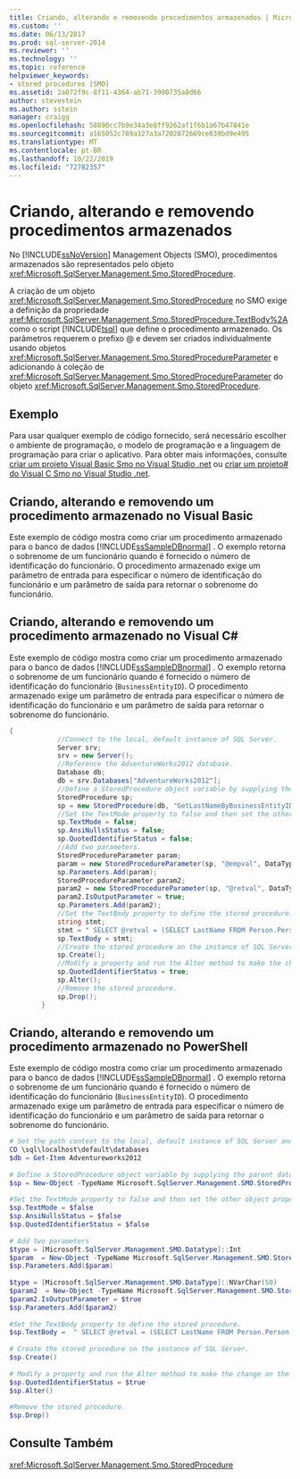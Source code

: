 ```yaml
---
title: Criando, alterando e removendo procedimentos armazenados | Microsoft Docs
ms.custom: ''
ms.date: 06/13/2017
ms.prod: sql-server-2014
ms.reviewer: ''
ms.technology: ''
ms.topic: reference
helpviewer_keywords:
- stored procedures [SMO]
ms.assetid: 2a072f9c-8f11-4364-ab71-3990735a8d66
author: stevestein
ms.author: sstein
manager: craigg
ms.openlocfilehash: 58890cc7b9e34a3e8ff9262af1f6b1a67b47841e
ms.sourcegitcommit: a165052c789a327a3a7202872669ce039bd9e495
ms.translationtype: MT
ms.contentlocale: pt-BR
ms.lasthandoff: 10/22/2019
ms.locfileid: "72782357"
---
```

# <a name="creating-altering-and-removing-stored-procedures"></a>Criando, alterando e removendo procedimentos armazenados
  No [!INCLUDE[ssNoVersion](../../../includes/ssnoversion-md.md)] Management Objects (SMO), procedimentos armazenados são representados pelo objeto <xref:Microsoft.SqlServer.Management.Smo.StoredProcedure>.  
  
 A criação de um objeto <xref:Microsoft.SqlServer.Management.Smo.StoredProcedure> no SMO exige a definição da propriedade <xref:Microsoft.SqlServer.Management.Smo.StoredProcedure.TextBody%2A> como o script [!INCLUDE[tsql](../../../includes/tsql-md.md)] que define o procedimento armazenado. Os parâmetros requerem o prefixo \@ e devem ser criados individualmente usando objetos <xref:Microsoft.SqlServer.Management.Smo.StoredProcedureParameter> e adicionando à coleção de <xref:Microsoft.SqlServer.Management.Smo.StoredProcedureParameter> do objeto <xref:Microsoft.SqlServer.Management.Smo.StoredProcedure>.  
  
## <a name="example"></a>Exemplo  
 Para usar qualquer exemplo de código fornecido, será necessário escolher o ambiente de programação, o modelo de programação e a linguagem de programação para criar o aplicativo. Para obter mais informações, consulte [criar um projeto Visual Basic Smo no Visual Studio .net](../../../database-engine/dev-guide/create-a-visual-basic-smo-project-in-visual-studio-net.md) ou [criar um projeto&#35; do Visual C Smo no Visual Studio .net](../how-to-create-a-visual-csharp-smo-project-in-visual-studio-net.md).  
  
## <a name="creating-altering-and-removing-a-stored-procedure-in-visual-basic"></a>Criando, alterando e removendo um procedimento armazenado no Visual Basic  
 Este exemplo de código mostra como criar um procedimento armazenado para o banco de dados [!INCLUDE[ssSampleDBnormal](../../../includes/sssampledbnormal-md.md)] . O exemplo retorna o sobrenome de um funcionário quando é fornecido o número de identificação do funcionário. O procedimento armazenado exige um parâmetro de entrada para especificar o número de identificação do funcionário e um parâmetro de saída para retornar o sobrenome do funcionário.  
  
<!-- TODO: review snippet reference  [!CODE [SMO How to#SMO_VBStoredProcs1](SMO How to#SMO_VBStoredProcs1)]  -->  
  
## <a name="creating-altering-and-removing-a-stored-procedure-in-visual-c"></a>Criando, alterando e removendo um procedimento armazenado no Visual C#  
 Este exemplo de código mostra como criar um procedimento armazenado para o banco de dados [!INCLUDE[ssSampleDBnormal](../../../includes/sssampledbnormal-md.md)] . O exemplo retorna o sobrenome de um funcionário quando é fornecido o número de identificação do funcionário (`BusinessEntityID`). O procedimento armazenado exige um parâmetro de entrada para especificar o número de identificação do funcionário e um parâmetro de saída para retornar o sobrenome do funcionário.  
  
```csharp
{  
            //Connect to the local, default instance of SQL Server.   
            Server srv;  
            srv = new Server();  
            //Reference the AdventureWorks2012 database.   
            Database db;  
            db = srv.Databases["AdventureWorks2012"];  
            //Define a StoredProcedure object variable by supplying the parent database and name arguments in the constructor.   
            StoredProcedure sp;  
            sp = new StoredProcedure(db, "GetLastNameByBusinessEntityID");  
            //Set the TextMode property to false and then set the other object properties.   
            sp.TextMode = false;  
            sp.AnsiNullsStatus = false;  
            sp.QuotedIdentifierStatus = false;  
            //Add two parameters.   
            StoredProcedureParameter param;  
            param = new StoredProcedureParameter(sp, "@empval", DataType.Int);  
            sp.Parameters.Add(param);  
            StoredProcedureParameter param2;  
            param2 = new StoredProcedureParameter(sp, "@retval", DataType.NVarChar(50));  
            param2.IsOutputParameter = true;  
            sp.Parameters.Add(param2);  
            //Set the TextBody property to define the stored procedure.   
            string stmt;  
            stmt = " SELECT @retval = (SELECT LastName FROM Person.Person,HumanResources.Employee WHERE Person.Person.BusinessEntityID = HumanResources.Employee.BusinessentityID AND HumanResources.Employee.BusinessEntityID = @empval )";  
            sp.TextBody = stmt;  
            //Create the stored procedure on the instance of SQL Server.   
            sp.Create();  
            //Modify a property and run the Alter method to make the change on the instance of SQL Server.   
            sp.QuotedIdentifierStatus = true;  
            sp.Alter();  
            //Remove the stored procedure.   
            sp.Drop();  
        }  
```  
  
## <a name="creating-altering-and-removing-a-stored-procedure-in-powershell"></a>Criando, alterando e removendo um procedimento armazenado no PowerShell  
 Este exemplo de código mostra como criar um procedimento armazenado para o banco de dados [!INCLUDE[ssSampleDBnormal](../../../includes/sssampledbnormal-md.md)] . O exemplo retorna o sobrenome de um funcionário quando é fornecido o número de identificação do funcionário (`BusinessEntityID`). O procedimento armazenado exige um parâmetro de entrada para especificar o número de identificação do funcionário e um parâmetro de saída para retornar o sobrenome do funcionário.  
  
```powershell
# Set the path context to the local, default instance of SQL Server and get a reference to AdventureWorks2012  
CD \sql\localhost\default\databases  
$db = Get-Item Adventureworks2012  
  
# Define a StoredProcedure object variable by supplying the parent database and name arguments in the constructor.
$sp = New-Object -TypeName Microsoft.SqlServer.Management.SMO.StoredProcedure -argumentlist $db, "GetLastNameByBusinessEntityID"  
  
#Set the TextMode property to false and then set the other object properties.
$sp.TextMode = $false  
$sp.AnsiNullsStatus = $false  
$sp.QuotedIdentifierStatus = $false  
  
# Add two parameters  
$type = [Microsoft.SqlServer.Management.SMO.Datatype]::Int  
$param  = New-Object -TypeName Microsoft.SqlServer.Management.SMO.StoredProcedureParameter -argumentlist $sp,"@empval",$type  
$sp.Parameters.Add($param)  
  
$type = [Microsoft.SqlServer.Management.SMO.DataType]::NVarChar(50)  
$param2  = New-Object -TypeName Microsoft.SqlServer.Management.SMO.StoredProcedureParameter -argumentlist $sp,"@retval",$type  
$param2.IsOutputParameter = $true  
$sp.Parameters.Add($param2)  
  
#Set the TextBody property to define the stored procedure.
$sp.TextBody =  " SELECT @retval = (SELECT LastName FROM Person.Person,HumanResources.Employee WHERE Person.Person.BusinessEntityID = HumanResources.Employee.BusinessentityID AND HumanResources.Employee.BusinessEntityID = @empval )"  
  
# Create the stored procedure on the instance of SQL Server.
$sp.Create()  
  
# Modify a property and run the Alter method to make the change on the instance of SQL Server.
$sp.QuotedIdentifierStatus = $true  
$sp.Alter()  
  
#Remove the stored procedure.
$sp.Drop()  
```  
  
## <a name="see-also"></a>Consulte Também  
 <xref:Microsoft.SqlServer.Management.Smo.StoredProcedure>  
